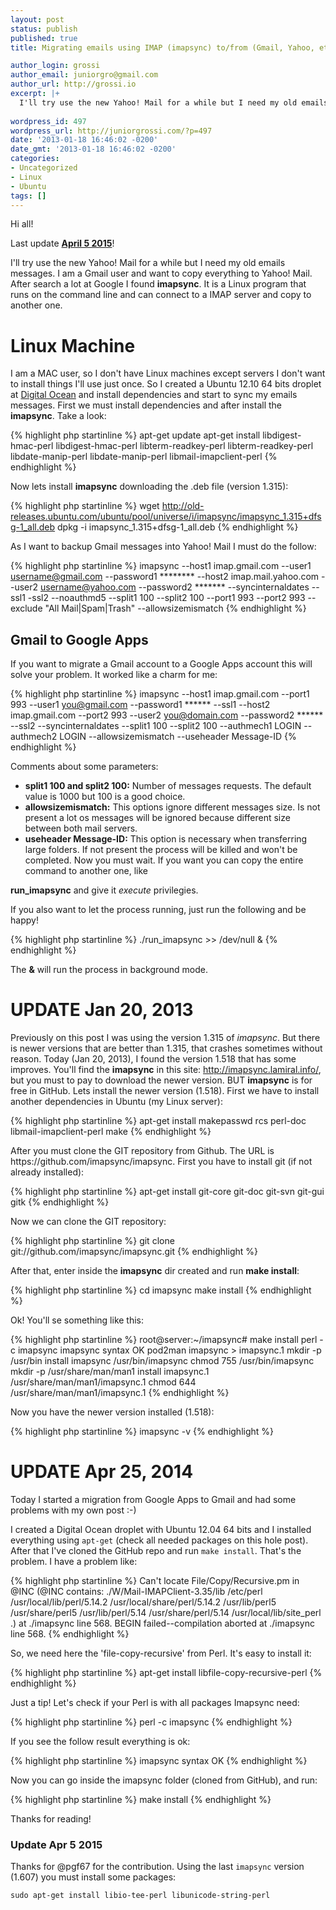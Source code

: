 ```yaml
---
layout: post
status: publish
published: true
title: Migrating emails using IMAP (imapsync) to/from (Gmail, Yahoo, etc)

author_login: grossi
author_email: juniorgro@gmail.com
author_url: http://grossi.io
excerpt: |+
  I'll try use the new Yahoo! Mail for a while but I need my old emails messages. I am a Gmail user and want to copy everything to Yahoo! Mail. After search a lot at Google I found <strong>imapsync</strong>. It is a Linux program that runs on the command line and can connect to a IMAP server and copy to another one.
  
wordpress_id: 497
wordpress_url: http://juniorgrossi.com/?p=497
date: '2013-01-18 16:46:02 -0200'
date_gmt: '2013-01-18 16:46:02 -0200'
categories:
- Uncategorized
- Linux
- Ubuntu
tags: []
---
```

<p>Hi all!</p>
<p>Last update <a href="#20150405"><strong>April 5 2015</strong></a>!</p>
<p>I'll try use the new Yahoo! Mail for a while but I need my old emails messages. I am a Gmail user and want to copy everything to Yahoo! Mail. After search a lot at Google I found <strong>imapsync</strong>. It is a Linux program that runs on the command line and can connect to a IMAP server and copy to another one.</p>
<h1>Linux Machine</h1>
<p>I am a MAC user, so I don't have Linux machines except servers I don't want to install things I'll use just once. So I created a Ubuntu 12.10 64 bits droplet at <a href="http://digitalocean.com">Digital Ocean</a> and install dependencies and start to sync my emails messages. First we must install dependencies and after install the <strong>imapsync</strong>. Take a look:</p>

{% highlight php startinline %}
apt-get update
apt-get install libdigest-hmac-perl libdigest-hmac-perl libterm-readkey-perl libterm-readkey-perl libdate-manip-perl libdate-manip-perl libmail-imapclient-perl
{% endhighlight %}

<p><a id="more"></a><a id="more-497"></a></p>
<p>Now lets install <strong>imapsync</strong> downloading the .deb file (version 1.315):</p>

{% highlight php startinline %}
wget http://old-releases.ubuntu.com/ubuntu/pool/universe/i/imapsync/imapsync_1.315+dfsg-1_all.deb
dpkg -i imapsync_1.315+dfsg-1_all.deb
{% endhighlight %}

<p>As I want to backup Gmail messages into Yahoo! Mail I must do the follow:</p>

{% highlight php startinline %}
imapsync --host1 imap.gmail.com --user1 username@gmail.com --password1 ******** --host2 imap.mail.yahoo.com --user2 username@yahoo.com --password2 ******* --syncinternaldates --ssl1 -ssl2 --noauthmd5 --split1 100 --split2 100 --port1 993 --port2 993 --exclude "All Mail|Spam|Trash" --allowsizemismatch
{% endhighlight %}

<h2>Gmail to Google Apps</h2>
<p>If you want to migrate a Gmail account to a Google Apps account this will solve your problem. It worked like a charm for me:</p>

{% highlight php startinline %}
imapsync --host1 imap.gmail.com --port1 993 --user1 you@gmail.com --password1 ****** --ssl1 --host2 imap.gmail.com --port2 993 --user2 you@domain.com --password2 ****** --ssl2 --syncinternaldates --split1 100 --split2 100 --authmech1 LOGIN --authmech2 LOGIN --allowsizemismatch --useheader Message-ID
{% endhighlight %}

<p>Comments about some parameters:</p>
<ul>
<li><strong>split1 100 and split2 100:</strong> Number of messages requests. The default value is 1000 but 100 is a good choice.</li>
<li><strong>allowsizemismatch:</strong> This options ignore different messages size. Is not present a lot os messages will be ignored because different size between both mail servers.</li>
<li><strong>useheader Message-ID:</strong> This option is necessary when transferring large folders. If not present the process will be killed and won't be completed. Now you must wait. If you want you can copy the entire command to another one, like </li>
</ul>
<p><strong>run_imapsync</strong> and give it <em>execute</em> privilegies.</p>
<p>If you also want to let the process running, just run the following and be happy!</p>

{% highlight php startinline %}
./run_imapsync >> /dev/null &amp;
{% endhighlight %}

<p>The <strong>&amp;</strong> will run the process in background mode.</p>
<h1>UPDATE Jan 20, 2013</h1>
<p>Previously on this post I was using the version 1.315 of <em>imapsync</em>. But there is newer versions that are better than 1.315, that crashes sometimes without reason. Today (Jan 20, 2013), I found the version 1.518 that has some improves. You'll find the <strong>imapsync</strong> in this site: <a href="http://imapsync.lamiral.info/">http://imapsync.lamiral.info/</a>, but you must to pay to download the newer version. BUT <strong>imapsync</strong> is for free in GitHub. Lets install the newer version (1.518). First we have to install another dependencies in Ubuntu (my Linux server):</p>

{% highlight php startinline %}
apt-get install makepasswd rcs perl-doc libmail-imapclient-perl make
{% endhighlight %}

<p>After you must clone the GIT repository from Github. The URL is https://github.com/imapsync/imapsync. First you have to install git (if not already installed):</p>

{% highlight php startinline %}
apt-get install git-core git-doc git-svn git-gui gitk
{% endhighlight %}

<p>Now we can clone the GIT repository:</p>

{% highlight php startinline %}
git clone git://github.com/imapsync/imapsync.git
{% endhighlight %}

<p>After that, enter inside the <strong>imapsync</strong> dir created and run <strong>make install</strong>:</p>

{% highlight php startinline %}
cd imapsync
make install
{% endhighlight %}

<p>Ok! You'll se something like this:</p>

{% highlight php startinline %}
root@server:~/imapsync# make install
perl -c imapsync
imapsync syntax OK
pod2man imapsync > imapsync.1
mkdir -p /usr/bin
install imapsync /usr/bin/imapsync
chmod 755 /usr/bin/imapsync
mkdir -p /usr/share/man/man1
install imapsync.1 /usr/share/man/man1/imapsync.1
chmod 644 /usr/share/man/man1/imapsync.1
{% endhighlight %}

<p>Now you have the newer version installed (1.518):</p>

{% highlight php startinline %}
imapsync -v
{% endhighlight %}

<h1 id="20140425">UPDATE Apr 25, 2014</h1>
<p>Today I started a migration from Google Apps to Gmail and had some problems with my own post :-)</p>
<p>I created a Digital Ocean droplet with Ubuntu 12.04 64 bits and I installed everything using <code>apt-get</code> (check all needed packages on this hole post). After that I've cloned the GitHub repo and run <code>make install</code>. That's the problem. I have a problem like:</p>

{% highlight php startinline %}
Can't locate File/Copy/Recursive.pm in @INC (@INC contains: ./W/Mail-IMAPClient-3.35/lib /etc/perl /usr/local/lib/perl/5.14.2 /usr/local/share/perl/5.14.2 /usr/lib/perl5 /usr/share/perl5 /usr/lib/perl/5.14 /usr/share/perl/5.14 /usr/local/lib/site_perl .) at ./imapsync line 568.
BEGIN failed--compilation aborted at ./imapsync line 568.
{% endhighlight %}

<p>So, we need here the 'file-copy-recursive' from Perl. It's easy to install it:</p>

{% highlight php startinline %}
apt-get install libfile-copy-recursive-perl
{% endhighlight %}

<p>Just a tip! Let's check if your Perl is with all packages Imapsync need:</p>

{% highlight php startinline %}
perl -c imapsync
{% endhighlight %}

<p>If you see the follow result everything is ok:</p>

{% highlight php startinline %}
imapsync syntax OK
{% endhighlight %}

<p>Now you can go inside the imapsync folder (cloned from GitHub), and run:</p>

{% highlight php startinline %}
make install
{% endhighlight %}

<p>Thanks for reading!</p>

<h3 id="20150405">Update Apr 5 2015</h3>

Thanks for @pgf67 for the contribution. Using the last `imapsync` version (1.607) you must install some packages:

`sudo apt-get install libio-tee-perl libunicode-string-perl`


